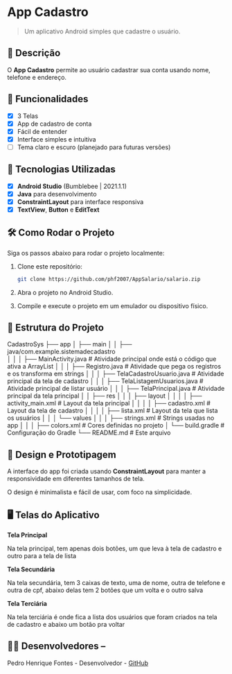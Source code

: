 # App Cadastro

> Um aplicativo Android simples que cadastre o usuário.

## 📱 Descrição

O **App Cadastro** permite ao usuário cadastrar sua conta usando nome, telefone e endereço.

## 🔧 Funcionalidades

- [x] 3 Telas
- [x] App de cadastro de conta
- [x] Fácil de entender
- [x] Interface simples e intuitiva
- [ ] Tema claro e escuro (planejado para futuras versões)

## 🚀 Tecnologias Utilizadas

- [x] **Android Studio** (Bumblebee | 2021.1.1)
- [x] **Java** para desenvolvimento
- [x] **ConstraintLayout** para interface responsiva
- [x] **TextView**, **Button** e **EditText**

## 🛠️ Como Rodar o Projeto

Siga os passos abaixo para rodar o projeto localmente:


1. Clone este repositório:
    ```bash
    git clone https://github.com/phf2007/AppSalario/salario.zip
    ```

2. Abra o projeto no Android Studio.

3. Compile e execute o projeto em um emulador ou dispositivo físico.

## 📂 Estrutura do Projeto

CadastroSys
├── app
│   ├── main
│   │   ├── java/com.example.sistemadecadastro  
│   │   │   ├── MainActivity.java                  # Atividade principal onde está o código que ativa a ArrayList
│   │   │   ├── Registro.java                      # Atividade que pega os registros e os transforma em strings
│   │   │   ├── TelaCadastroUsuario.java           # Atividade principal da tela de cadastro
│   │   │   ├── TelaListagemUsuarios.java          # Atividade principal de listar usuário
│   │   │   ├── TelaPrincipal.java                 # Atividade principal da tela principal
│   │   ├── res
│   │   │   ├── layout
│   │   │   │   ├── activity_main.xml              # Layout da tela principal
│   │   │   │   ├── cadastro.xml                   # Layout da tela de cadastro
│   │   │   │   ├── lista.xml                      # Layout da tela que lista os usuários
│   │   │   └── values
│   │   │       ├── strings.xml                    # Strings usadas no app
│   │   │       ├── colors.xml                     # Cores definidas no projeto
│   └── build.gradle                               # Configuração do Gradle
└── README.md                                      # Este arquivo



## 🎨 Design e Prototipagem 

A interface do app foi criada usando **ConstraintLayout** para manter a responsividade em diferentes tamanhos de tela. 

O design é minimalista e fácil de usar, com foco na simplicidade.

 ## 🖥️ Telas do Aplicativo

**Tela Principal** 

Na tela principal, tem apenas dois botões, um que leva à tela de cadastro e outro para a tela de lista

**Tela Secundária** 

Na tela secundária, tem 3 caixas de texto, uma de nome, outra de telefone e outra de cpf, abaixo delas tem 2 botões que um volta e o outro salva

**Tela Terciária** 

Na tela terciária é onde fica a lista dos usuários que foram criados na tela de cadastro e abaixo um botão pra voltar

## 👨‍💻 Desenvolvedores – 
Pedro Henrique Fontes - Desenvolvedor - [GitHub](https://github.com/phf2007)
